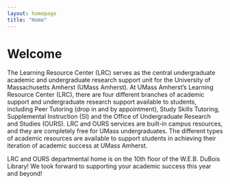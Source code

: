 ```yaml
---
layout: homepage
title: "Home"
---
```


# Welcome

The Learning Resource Center (LRC) serves as the central undergraduate academic and undergraduate research support unit for the University of Massachusetts Amherst (UMass Amherst). At UMass Amherst’s Learning Resource Center (LRC), there are four different branches of academic support and undergraduate research support available to students, including Peer Tutoring (drop in and by appointment), Study Skills Tutoring, Supplemental Instruction (SI) and the Office of Undergraduate Research and Studies (OURS). LRC and OURS services are built-in campus resources, and they are completely free for UMass undergraduates. The different types of academic resources are available to support students in achieving their iteration of academic success at UMass Amherst.

LRC and OURS departmental home is on the 10th floor of the W.E.B. DuBois Library! We took forward to supporting your academic success this year and beyond!
